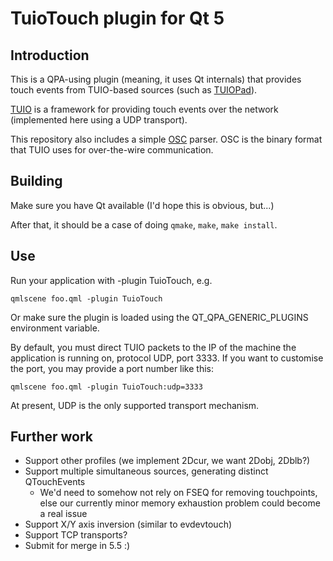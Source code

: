 # TuioTouch plugin for Qt 5

## Introduction

This is a QPA-using plugin (meaning, it uses Qt internals) that provides touch
events from TUIO-based sources (such as [TUIOPad](https://code.google.com/p/tuiopad/)).

[TUIO](http://www.tuio.org/) is a framework for providing touch events over the
network (implemented here using a UDP transport).

This repository also includes a simple [OSC](http://opensoundcontrol.org/spec-1_0)
parser. OSC is the binary format that TUIO uses for over-the-wire communication.

## Building

Make sure you have Qt available (I'd hope this is obvious, but...)

After that, it should be a case of doing `qmake`, `make`, `make install`.

## Use

Run your application with -plugin TuioTouch, e.g.

`qmlscene foo.qml -plugin TuioTouch`

Or make sure the plugin is loaded using the QT_QPA_GENERIC_PLUGINS environment
variable.

By default, you must direct TUIO packets to the IP of the machine the application
is running on, protocol UDP, port 3333. If you want to customise the port, you
may provide a port number like this:

`qmlscene foo.qml -plugin TuioTouch:udp=3333`

At present, UDP is the only supported transport mechanism.

## Further work

* Support other profiles (we implement 2Dcur, we want 2Dobj, 2Dblb?)
* Support multiple simultaneous sources, generating distinct QTouchEvents
    * We'd need to somehow not rely on FSEQ for removing touchpoints, else our
      currently minor memory exhaustion problem could become a real issue
* Support X/Y axis inversion (similar to evdevtouch)
* Support TCP transports?
* Submit for merge in 5.5 :)
